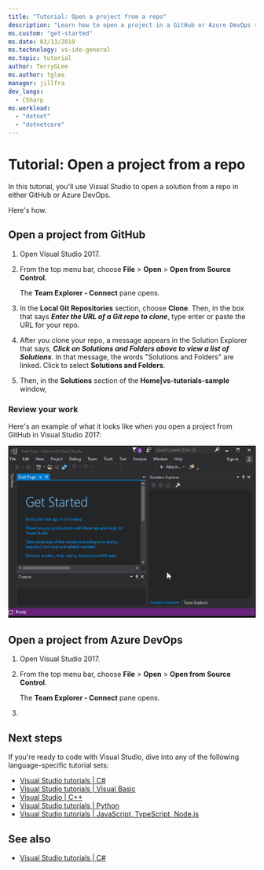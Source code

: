 ```yaml
---
title: "Tutorial: Open a project from a repo"
description: "Learn how to open a project in a GitHub or Azure DevOps repository by using Visual Studio."
ms.custom: "get-started"
ms.date: 03/13/2019
ms.technology: vs-ide-general
ms.topic: tutorial
author: TerryGLee
ms.author: tglee
manager: jillfra
dev_langs:
  - CSharp
ms.workload:
  - "dotnet"
  - "dotnetcore"
---
```

# Tutorial: Open a project from a repo

In this tutorial, you'll use Visual Studio to open a solution from a repo in either GitHub or Azure DevOps.

Here's how.

## Open a project from GitHub

1. Open Visual Studio 2017.

1. From the top menu bar, choose **File** > **Open** > **Open from Source Control**.

   The **Team Explorer - Connect** pane opens.

1. In the **Local Git Repositories** section, choose **Clone**. Then, in the box that says ***Enter the URL of a Git repo to clone***, type enter or paste the URL for your repo.

1. After you clone your repo, a message appears in the Solution Explorer that says, ***Click on Solutions and Folders above to view a list of Solutions***. In that message, the words "Solutions and Folders" are linked. Click to select **Solutions and Folders**.

1. Then, in the **Solutions** section of the **Home|vs-tutorials-sample** window, 

### Review your work

Here's an example of what it looks like when you open a project from GitHub in Visual Studio 2017:

   ![Animation of opening a project in GitHub within the Visual Studio IDE](./media/open-project-from-github.gif)

## Open a project from Azure DevOps

1. Open Visual Studio 2017.

1. From the top menu bar, choose **File** > **Open** > **Open from Source Control**.

   The **Team Explorer - Connect** pane opens.

1. 



## Next steps

If you're ready to code with Visual Studio, dive into any of the following language-specific tutorial sets:

- [Visual Studio tutorials | C#](./csharp/index.yml)
- [Visual Studio tutorials | Visual Basic](./visual-basic/index.yml)
- [Visual Studio | C++](/cpp/get-started/)
- [Visual Studio tutorials | Python](/visualstudio/python/)
- [Visual Studio tutorials | JavaScript, TypeScript, Node.js](/visualstudio/javascript/)

## See also

- [Visual Studio tutorials | C#](index.yml)
